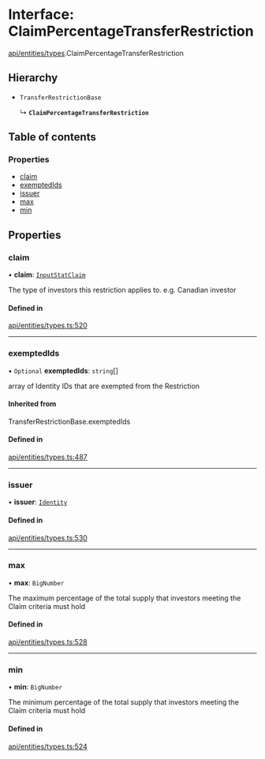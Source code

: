 # Interface: ClaimPercentageTransferRestriction

[api/entities/types](../wiki/api.entities.types).ClaimPercentageTransferRestriction

## Hierarchy

- `TransferRestrictionBase`

  ↳ **`ClaimPercentageTransferRestriction`**

## Table of contents

### Properties

- [claim](../wiki/api.entities.types.ClaimPercentageTransferRestriction#claim)
- [exemptedIds](../wiki/api.entities.types.ClaimPercentageTransferRestriction#exemptedids)
- [issuer](../wiki/api.entities.types.ClaimPercentageTransferRestriction#issuer)
- [max](../wiki/api.entities.types.ClaimPercentageTransferRestriction#max)
- [min](../wiki/api.entities.types.ClaimPercentageTransferRestriction#min)

## Properties

### claim

• **claim**: [`InputStatClaim`](../wiki/api.entities.types#inputstatclaim)

The type of investors this restriction applies to. e.g. Canadian investor

#### Defined in

[api/entities/types.ts:520](https://github.com/PolymeshAssociation/polymesh-sdk/blob/fe2e6dd1/src/api/entities/types.ts#L520)

___

### exemptedIds

• `Optional` **exemptedIds**: `string`[]

array of Identity IDs that are exempted from the Restriction

#### Inherited from

TransferRestrictionBase.exemptedIds

#### Defined in

[api/entities/types.ts:487](https://github.com/PolymeshAssociation/polymesh-sdk/blob/fe2e6dd1/src/api/entities/types.ts#L487)

___

### issuer

• **issuer**: [`Identity`](../wiki/api.entities.Identity.Identity)

#### Defined in

[api/entities/types.ts:530](https://github.com/PolymeshAssociation/polymesh-sdk/blob/fe2e6dd1/src/api/entities/types.ts#L530)

___

### max

• **max**: `BigNumber`

The maximum percentage of the total supply that investors meeting the Claim criteria must hold

#### Defined in

[api/entities/types.ts:528](https://github.com/PolymeshAssociation/polymesh-sdk/blob/fe2e6dd1/src/api/entities/types.ts#L528)

___

### min

• **min**: `BigNumber`

The minimum percentage of the total supply that investors meeting the Claim criteria must hold

#### Defined in

[api/entities/types.ts:524](https://github.com/PolymeshAssociation/polymesh-sdk/blob/fe2e6dd1/src/api/entities/types.ts#L524)
